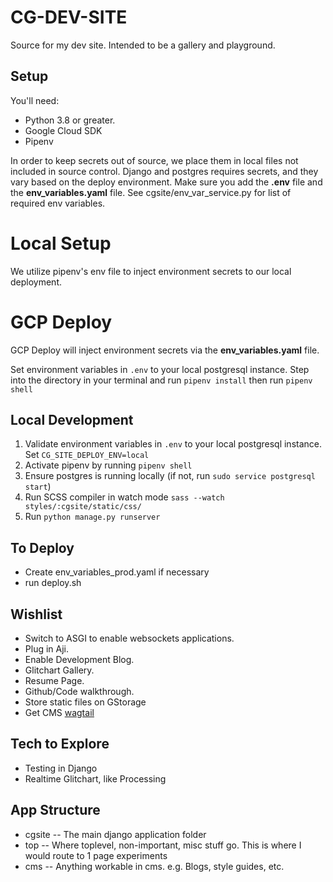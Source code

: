 # CG-DEV-SITE
Source for my dev site.  Intended to be a gallery and playground.

## Setup
You'll need:
- Python 3.8 or greater.
- Google Cloud SDK
- Pipenv

In order to keep secrets out of source, we place them in local files not included in source control. Django and postgres requires secrets, and they vary based on the deploy environment. Make sure you add the **.env** file and the **env_variables.yaml** file.  See cgsite/env_var_service.py for list of required env variables.

# Local Setup
We utilize pipenv's env file to inject environment secrets to our local deployment.

# GCP Deploy
GCP Deploy will inject environment secrets via the **env_variables.yaml** file.

Set environment variables in `.env` to your local postgresql instance.  Step into the directory in your terminal and run `pipenv install` then run `pipenv shell`

## Local Development
1. Validate environment variables in `.env` to your local postgresql instance.  Set `CG_SITE_DEPLOY_ENV=local`
1. Activate pipenv by running `pipenv shell`
1. Ensure postgres is running locally (if not, run `sudo service postgresql start`)
1. Run SCSS compiler in watch mode `sass --watch styles/:cgsite/static/css/`
1. Run `python manage.py runserver`

## To Deploy
- Create env_variables_prod.yaml if necessary
- run deploy.sh

## Wishlist
- Switch to ASGI to enable websockets applications.
- Plug in Aji.
- Enable Development Blog.
- Glitchart Gallery.
- Resume Page.
- Github/Code walkthrough.
- Store static files on GStorage
- Get CMS [wagtail](https://docs.wagtail.io/)

## Tech to Explore
- Testing in Django
- Realtime Glitchart, like Processing

## App Structure
- cgsite -- The main django application folder
- top    -- Where toplevel, non-important, misc stuff go. This is where I would route to 1 page experiments
- cms    -- Anything workable in cms. e.g. Blogs, style guides, etc.